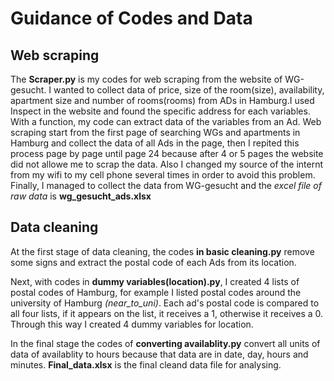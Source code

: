 # Guidance of Codes and Data

## Web scraping
The **Scraper.py** is my codes for web scraping from the website of WG-gesucht. I wanted to collect data of price, size of the room(size), availability, apartment size and number of rooms(rooms) from ADs in Hamburg.I used Inspect in the website and found the specific address for each variables. With a function, my code can extract data of the variables from an Ad. Web scraping start from the first page of searching WGs and apartments in Hamburg and collect the data of all Ads in the page, then I repited this process page by page until page 24 because after 4 or 5 pages the website did not allowe me to scrap the data. Also I changed my source of the internt from my wifi to my cell phone several times in order to avoid this problem. Finally, I managed to collect the data from WG-gesucht and the *excel file of raw data* is **wg_gesucht_ads.xlsx**

## Data cleaning
At the first stage of data cleaning, the codes **in basic cleaning.py** remove some signs and extract the postal code of each Ads from its location.

Next, with codes in **dummy variables(location).py**, I created 4 lists of postal codes of Hamburg, for example I listed postal codes around the university of Hamburg *(near_to_uni)*. Each ad's postal code is compared to all four lists, if it appears on the list, it receives a 1, otherwise it receives a 0. Through this way I created 4 dummy variables for location.

In the final stage the codes of **converting availablity.py** convert all units of data of availablity to hours because that data are in date, day, hours and minutes. **Final_data.xlsx** is the final cleand data file for analysing.